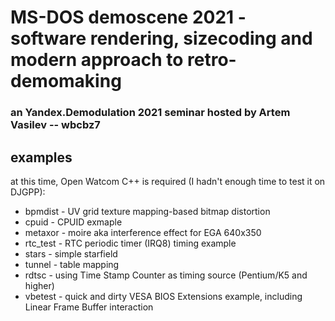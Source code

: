 # MS-DOS demoscene 2021 - software rendering,  sizecoding and modern approach to retro-demomaking

### an Yandex.Demodulation 2021 seminar hosted by Artem Vasilev -- wbcbz7



## examples

at this time, Open Watcom C++ is required (I hadn't enough time to test it on DJGPP):

- bpmdist - UV grid texture mapping-based bitmap distortion
- cpuid - CPUID exmaple
- metaxor - moire aka interference effect for EGA 640x350
- rtc_test - RTC periodic timer (IRQ8) timing example
- stars - simple starfield
- tunnel - table mapping 
- rdtsc - using Time Stamp Counter as timing source (Pentium/K5 and higher)
- vbetest - quick and dirty VESA BIOS Extensions example, including Linear Frame Buffer interaction